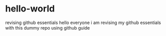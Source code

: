 # hello-world
revising github essentials
hello everyone
i am revising my github essentials with this dummy repo using github guide
